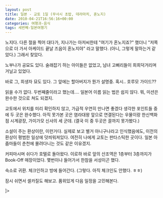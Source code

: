 ```yaml
---
layout: post
title: 일본 - 교토 1일 (무사시 초밥, 데라마치, 혼노지)
date: 2010-04-21T16:56:16+00:00
categories: 여행과-음식
tags: 세번째-일본여행기
---
```

노지다. 다른 절을 찍어 대다가, 지나가는 아저씨한테 "여기가 혼노지죠?" 했더니 "저쪽으로 더 가서 아케이드 끝날 즈음이 혼노지야" 라고 말했다. (아니, 그렇게 말하는거 같았다.) 그래서 찾았다.


노부나가 공묘도 있다. 술래잡기 하는 아이들은 없었고, 남녀 고삐리들이 희희덕거리며 거닐고 있었다.


바로 그, 희생자 묘도 있다. 그 앞에는 할아버지가 뭔가 설명중. 혹시.. 호루모 가이드??



읽을 수가 없다. 두번째줄이라고 했는데.... 일본어 이름 읽는 법은 쉽지 않다. 뭐, 미션은 완수한 것으로 쳐도 되겠지.

교토에서 위치를 미리 확인하지 않고, 가급적 우연히 만나면 좋겠다 생각한 포인트들 중에 두 곳은 완수했다. 아직 못가본 곳은 염라대왕 앞으로 연결된다는 우물이랑 한신백화점 시계광장, 가미가모 신사의 세 군데. (결국 이 중 두곳은 끌까지 못가봤다.)

소설이 주는 환상이란, 이런거다. 실제로 보고 별거 아니구나라고 인식했음에도, 이전의 환상이 평범한 일상에 덧씌워져있다. 여전히 나에게 교토는 판타스틱한 곳이다. 일본 아줌마들이 춘천에 몰려다니는 것도 같은 이유겠지.

커피마시며 쉬다가 호텔로 돌아왔다. 이로하 바로 앞의 산조역은 1층부터 3층까지가 Book-Off 매장이었다. 몇번이나 들어가서 한참을 서성이곤 했다.


숙소로 귀환. 체크인하고 방에 들어간다. (그렇다. 아직 체크인도 안했다. ㅎㅎ)


잠시 쉬면서 셀카질도 해보고. 품위있게 다음 일정을 고민해본다.

]>
